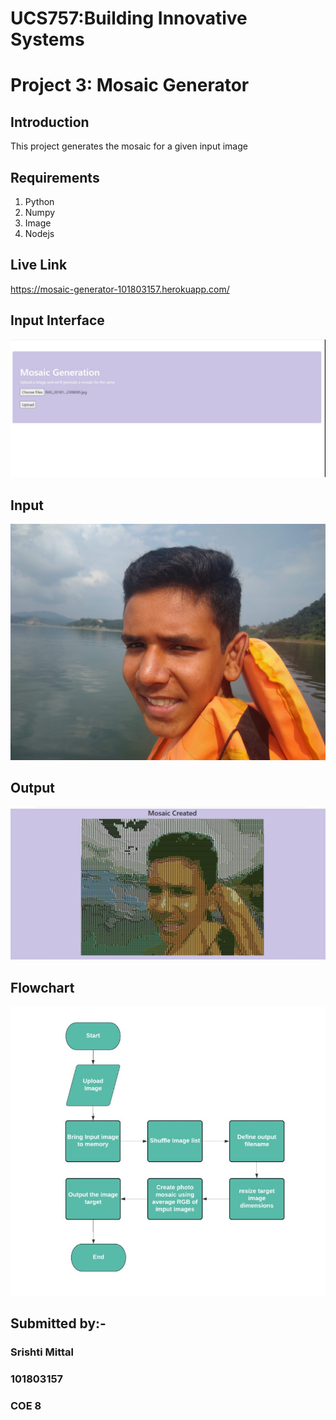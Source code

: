 # UCS757:Building Innovative Systems

# Project 3: Mosaic Generator
## Introduction
This project generates the mosaic for a given input image

## Requirements
1. Python
2. Numpy
3. Image
4. Nodejs

## Live Link
https://mosaic-generator-101803157.herokuapp.com/

## Input Interface
![Interface](interface.jpeg)

## Input
![Input](input.jpeg)

## Output   
![Output](output.jpeg)

## Flowchart
![Flowchart](flowchart.jpeg)

## Submitted by:-
### Srishti Mittal
### 101803157
### COE 8